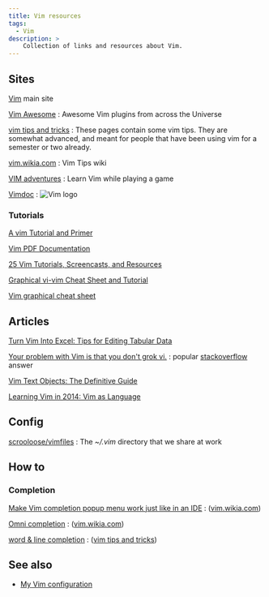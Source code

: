 ```yaml
---
title: Vim resources
tags:
  - Vim
description: >
    Collection of links and resources about Vim.
---
```


## Sites

[Vim](http://www.vim.org/) main site

[Vim Awesome](http://vimawesome.com/)
: Awesome Vim plugins from across the Universe

[vim tips and tricks][1]
: These pages contain some vim tips. They are somewhat advanced, and meant for people that have been using vim for a semester or two already.

[vim.wikia.com][2]
: Vim Tips wiki

[VIM adventures](http://vim-adventures.com/)
: Learn Vim while playing a game

[Vimdoc](http://vimdoc.sourceforge.net/)
: <img src="http://vimdoc.sourceforge.net/images/vim_header.gif" border="0" alt="Vim logo">


### Tutorials

[A vim Tutorial and Primer](http://www.danielmiessler.com/study/vim/)

[Vim PDF Documentation](http://nathangrigg.net/vimhelp/)

[25 Vim Tutorials, Screencasts, and Resources](http://code.tutsplus.com/articles/25-vim-tutorials-screencasts-and-resources--net-14631)

[Graphical vi-vim Cheat Sheet and Tutorial](http://www.viemu.com/a_vi_vim_graphical_cheat_sheet_tutorial.html)

[Vim graphical cheat sheet](http://www.viemu.com/vi-vim-cheat-sheet.gif)

## Articles

[Turn Vim Into Excel: Tips for Editing Tabular Data](http://acg.github.io/2013/03/29/turn-vim-into-excel-tips-for-tabular-data-editing.html)

[Your problem with Vim is that you don't grok vi.](http://stackoverflow.com/questions/1218390/what-is-your-most-productive-shortcut-with-vim/1220118#1220118)
: popular [stackoverflow][3] answer

[Vim Text Objects: The Definitive Guide](http://blog.carbonfive.com/2011/10/17/vim-text-objects-the-definitive-guide/)

[Learning Vim in 2014: Vim as Language](http://benmccormick.org/2014/07/02/learning-vim-in-2014-vim-as-language/)


## Config

[scrooloose/vimfiles](https://github.com/scrooloose/vimfiles)
: The *~/.vim* directory that we share at work

## How to

### Completion

[Make Vim completion popup menu work just like in an IDE](http://vim.wikia.com/wiki/Make_Vim_completion_popup_menu_work_just_like_in_an_IDE)
: ([vim.wikia.com][2])

[Omni completion](http://vim.wikia.com/wiki/Omni_completion)
: ([vim.wikia.com][2])

[word & line completion](http://web.cs.swarthmore.edu/help/vim/completion.html)
: ([vim tips and tricks][1])

## See also

* [My Vim configuration](http://www.g14n.info/2013/07/my-vim-configuration)

  [1]: http://web.cs.swarthmore.edu/help/vim/home.html
  [2]: http://vim.wikia.com/wiki/Vim_Tips_Wiki
  [3]: http://stackoverflow.com/

